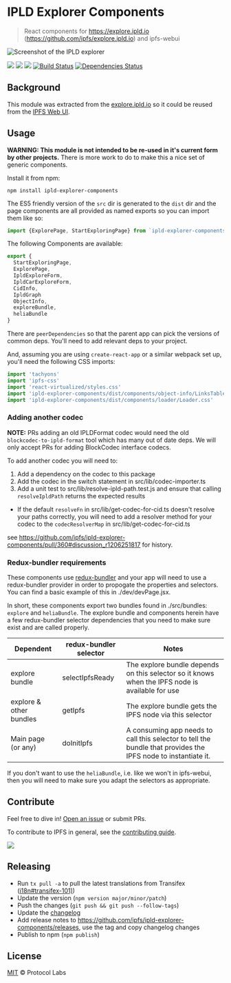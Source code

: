 # IPLD Explorer Components

> React components for https://explore.ipld.io (https://github.com/ipfs/explore.ipld.io) and ipfs-webui

![Screenshot of the IPLD explorer](https://user-images.githubusercontent.com/58871/43152632-f310763c-8f66-11e8-9449-2e362a9f3047.png)

[![](https://img.shields.io/badge/made%20by-Protocol%20Labs-blue.svg)](https://protocol.ai/) [![](https://img.shields.io/badge/project-IPFS-blue.svg)](http://ipfs.io/) [![](https://img.shields.io/badge/freenode-%23ipfs-blue.svg)](http://webchat.freenode.net/?channels=%23ipfs) [![Build Status](https://img.shields.io/circleci/project/github/ipfs-shipyard/ipld-explorer-components.svg?style=flat-square)](https://circleci.com/gh/ipfs-shipyard/ipld-explorer-components) [![Dependencies Status](https://david-dm.org/ipfs-shipyard/ipld-explorer-components/master/status.svg)](https://david-dm.org/ipfs-shipyard/ipld-explorer-components/master)

## Background

This module was extracted from the [explore.ipld.io](https://github.com/ipfs/explore.ipld.io) so it could be reused from the [IPFS Web UI](https://github.com/ipfs/ipfs-webui).

## Usage

**WARNING: This module is not intended to be re-used in it's current form by other projects.** There is more work to do to make this a nice set of generic components.

Install it from npm:

```console
npm install ipld-explorer-components
```

The ES5 friendly version of the `src` dir is generated to the `dist` dir and the
page components are all provided as named exports so you can import them like so:

```js
import {ExplorePage, StartExploringPage} from `ipld-explorer-components`
```

The following Components are available:

```js
export {
  StartExploringPage,
  ExplorePage,
  IpldExploreForm,
  IpldCarExploreForm,
  CidInfo,
  IpldGraph
  ObjectInfo,
  exploreBundle,
  heliaBundle
}
```

There are `peerDependencies` so that the parent app can pick the versions of common deps. You'll need to add relevant deps to your project.


And, assuming you are using `create-react-app` or a similar webpack set up, you'll need the following CSS imports:

```js
import 'tachyons'
import 'ipfs-css'
import 'react-virtualized/styles.css'
import 'ipld-explorer-components/dist/components/object-info/LinksTable.css'
import 'ipld-explorer-components/dist/components/loader/Loader.css'
```

### Adding another codec

**NOTE:** PRs adding an old IPLDFormat codec would need the old `blockcodec-to-ipld-format` tool which has many out of date deps. We will only accept PRs for adding BlockCodec interface codecs.

To add another codec you will need to:

1. Add a dependency on the codec to this package
1. Add the codec in the switch statement in src/lib/codec-importer.ts
1. Add a unit test to src/lib/resolve-ipld-path.test.js and ensure that calling `resolveIpldPath` returns the expected results
  * If the default `resolveFn` in src/lib/get-codec-for-cid.ts doesn't resolve your paths correctly, you will need to add a resolver method for your codec to the `codecResolverMap` in src/lib/get-codec-for-cid.ts

see https://github.com/ipfs/ipld-explorer-components/pull/360#discussion_r1206251817 for history.

### Redux-bundler requirements

These components use [redux-bundler](https://reduxbundler.com/) and your app will need to use a redux-bundler provider in order to propogate the properties and selectors. You can find a basic example of this in ./dev/devPage.jsx.

In short, these components export two bundles found in ./src/bundles: `explore` and `heliaBundle`. The explore bundle and components herein have a few redux-bundler selector dependencies that you need to make sure exist and are called properly.

| Dependent          | redux-bundler selector | Notes                                                                                                         |
|--------------------|------------------------|---------------------------------------------------------------------------------------------------------------|
| explore bundle     | selectIpfsReady        | The explore bundle depends on this selector so it knows when the IPFS node is available for use               |
| explore & other bundles     | getIpfs        | The explore bundle gets the IPFS node via this selector |
| Main page (or any) | doInitIpfs             | A consuming app needs to call this selector to tell the bundle that provides the IPFS node to instantiate it. |

If you don't want to use the `heliaBundle`, i.e. like we won't in ipfs-webui, then you will need to make sure you adapt the selectors as appropriate.

## Contribute

Feel free to dive in! [Open an issue](https://github.com/ipfs/ipld-explorer-components/issues/new) or submit PRs.

To contribute to IPFS in general, see the [contributing guide](https://github.com/ipfs/community/blob/master/CONTRIBUTING.md).

[![](https://cdn.rawgit.com/jbenet/contribute-ipfs-gif/master/img/contribute.gif)](https://github.com/ipfs/community/blob/master/CONTRIBUTING.md)

## Releasing

- Run `tx pull -a` to pull the latest translations from Transifex ([i18n#transifex-101)](https://github.com/ipfs-shipyard/i18n#transifex-101))
- Update the version (`npm version major/minor/patch`)
- Push the changes (`git push && git push --follow-tags`)
- Update the [changelog](./CHANGELOG.md)
- Add release notes to https://github.com/ipfs/ipld-explorer-components/releases, use the tag and copy changelog changes
- Publish to npm (`npm publish`)

## License

[MIT](LICENSE) © Protocol Labs

